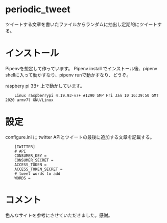# periodic_tweet
ツイートする文章を書いたファイルからランダムに抽出し定期的にツイートする。

# インストール
Pipenvを想定して作っています。
Pipenv install でインストール後、pipenv shellに入って動かすなり、pipenv runで動かすなり、どうぞ。

raspbery pi 3B+ 上で動かしています。

        Linux raspberrypi 4.19.93-v7+ #1290 SMP Fri Jan 10 16:39:50 GMT 2020 armv7l GNU/Linux


# 設定
configure.ini に twitter APIとツイートの最後に追加する文章を記載する。

        [TWITTER]
        # API
        CONSUMER_KEY =
        CONSUMER_SECRET =
        ACCESS_TOKEN =
        ACCESS_TOKEN_SECRET =
        # tweet words to add
        WORDS =

# コメント
色んなサイトを参考にさせていただきました。感謝。
